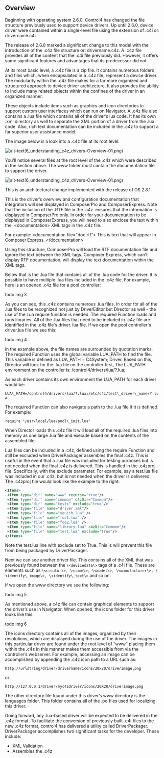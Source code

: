 ## Overview

Beginning with operating system 2.6.0, Control4 has changed the file structure previously used to support device drivers. Up until 2.6.0, device driver were contained within a single-level file using the extension of .c4i or: drivername.c4i

The release of 2.6.0 marked a significant change to this model with the introduction of the .c4z file structure or: drivername.c4z. A .c4z file provides all of the content that the .c4i file previously did. However, it offers some significant features and advantages that its predecessor did not.

At its most basic level, a .c4z file is a zip file. It contains numerous folders and files which, when encapsulated in a .c4z file, represent a device driver. The modularity within the .c4z file makes for a far more organized and structured approach to device driver architecture. It also provides the ability to include many related objects within the confines of the driver in an organized manner.

These objects include items such as graphics and icon directories to support custom user interfaces which can run on Navigator. A .c4z file also contains a .lua file which contains all of the driver’s lua code. It has its own .xml directory as well to separate the XML portion of a driver from the .lua code. Also, rich text documentation can be included in the .c4z to support a far superior user assistance model.

The image below is a look into a .c4z file at its root level:


![alt-text]()(6\_understanding\_c4z\_drivers-Overview-01.png)


You’ll notice several files at the root level of the .c4z which were described in the section above. The www folder must contain the documentation file to support the driver. 

![alt-text]()(6\_understanding\_c4z\_drivers-Overview-01.png)

This is an architectural change implemented with the release of OS 2.8.1. 

This is the driver’s overview and configuration documentation that integrators will see displayed in ComposerPro and ComposerExpress. Note that the inclusion of the .RTF file in the .c4z  ensures that the information is displayed in ComposerPro only. In order for your documentation to be displayed in ComposerExpress, you will need to also enclose the text within the  \<documentation\> XML tags in the .c4z file. 

For example:
\<documentation file="doc.rtf"\> This is text that will appear in Composer Express. \</documentation\> 

Using this structure, ComposerPro will load the RTF documentation file and ignore the text between the XML tags. Composer Express, which can't display RTF documentation, will display the text documentation within the XML tags.

Below that is the .lua file that contains all of the .lua code for the driver. It is possible to have multiple .lua files included in the .c4z file. For example, here is an opened .c4z file for a pool controller: 

todo img 3

As you can see, this .c4z contains numerous .lua files. In order for all of the .lua files to be recognized not just by DriverEditor but Director as well - the use of the Lua require function is needed. The required Function loads and runs libraries. All of the .lua files that need to be included in .c4z file are identified in the .c4z file's driver. lua file. If we open the pool controller's driver.lua file we see this: 

todo img 4

In the example above, the file names are surrounded by quotation marks. The required Function uses the global variable LUA\_PATH to find the file. This variable is defined as LUA\_PATH = C4System; Driver. Based on this, Director will look for the .lua file on the controller first, The LUA\_PATH environment on the controller is:
/control4/drivers/lua/?.lua; 

As each driver contains its own environment the LUA\_PATH for each driver would be: 

`LUA\_PATH=/control4/drivers/lua/?.lua;/etc/c4i/test\_driver\_name/?.lua`

The required Function can also navigate a path to the .lua file if it is defined. For example:

`require "/usr/local/lua/pool\_init.lua"`

When Director loads this .c4z file it will load all of the required .lua files into memory as one large .lua file and execute based on the contents of the assembled file. 

Lua files can be included in a .c4z, defined using the require Function and still be excluded when DriverPackager assembles the final .c4z. This is useful in the event that a .lua file was included for testing purposes but is not needed when the final .c4z is delivered. This is handled in the .c4zproj file. Specifically, with the exclude parameter. For example, say a test.lua file was included in our .c4z, but is not needed when the driver is delivered. The .c4zproj file would look like the example to the right:

```xml
<Items>
 <Item type="dir" name="www" recurse="true"/>
 <Item type="dir" name="common" c4zDir="Common"/>
 <Item type="dir" name="tests" exclude="true"/>
 <Item type="file" name="driver.xml"/>
 <Item type="file" name="squish.lua" />
 <Item type="file" name="foo1.lua" />
 <Item type="file" name="foo2.lua" />
 <Item type="file" name="library.lua" c4zDir="Common"/>
 <Item type="file" name="test.lua" exclude="true"/>
</Items>
```

Note the test.lua line with exclude set to True. This is will prevent this file from being packaged by DriverPackager.

Next we can see another driver file. This contains all of the XML that was previously found between the `\<devicedata\>` tags of a .c4i file. These are elements such as `\<creator\>, \<name\>, \<model\>, \<manufacturer\>, \<identify\_image\>, \<identify\_text\>` and so on.

If we open the www directory we see the following:

todo img 5

As mentioned above, a c4z file can contain graphical elements to support the driver’s use in Navigator. When opened, the icons folder for this driver looks like this:

todo img 6

The icons directory contains all of the images, organized by their resolutions, which are displayed during the use of the driver. The images in this particular driver are found under the root level of “www” placing them within the .c4z in this manner makes them accessible from via the controller’s webserver. For example, accessing an image can be accomplished by appending the .c4z icon path to a URL such as: 

`http://urlstring/driver/drivername/icons/20x20/driverimage.png`

or

`http://127.0.0.1/driver/myc4zdriver/icons/20X20/driverimage.png`

The other directory file found under this driver’s www directory is the languages folder. This folder contains all of the .po files used for localizing this driver.

Going forward, any .lua-based driver will be expected to be delivered in the .c4z format. To facilitate the conversion of previously built .c4i files to the new .c4z format, control4 has delivered a utility called DriverPackager. DriverPackager accomplishes two significant tasks for the developer. These include:

- XML Validation
- Assembles the .c4z




